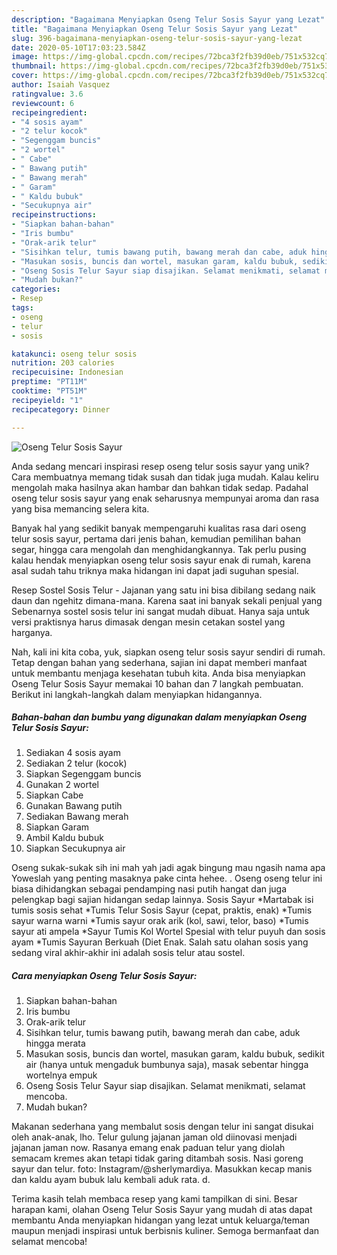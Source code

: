```yaml
---
description: "Bagaimana Menyiapkan Oseng Telur Sosis Sayur yang Lezat"
title: "Bagaimana Menyiapkan Oseng Telur Sosis Sayur yang Lezat"
slug: 396-bagaimana-menyiapkan-oseng-telur-sosis-sayur-yang-lezat
date: 2020-05-10T17:03:23.584Z
image: https://img-global.cpcdn.com/recipes/72bca3f2fb39d0eb/751x532cq70/oseng-telur-sosis-sayur-foto-resep-utama.jpg
thumbnail: https://img-global.cpcdn.com/recipes/72bca3f2fb39d0eb/751x532cq70/oseng-telur-sosis-sayur-foto-resep-utama.jpg
cover: https://img-global.cpcdn.com/recipes/72bca3f2fb39d0eb/751x532cq70/oseng-telur-sosis-sayur-foto-resep-utama.jpg
author: Isaiah Vasquez
ratingvalue: 3.6
reviewcount: 6
recipeingredient:
- "4 sosis ayam"
- "2 telur kocok"
- "Segenggam buncis"
- "2 wortel"
- " Cabe"
- " Bawang putih"
- " Bawang merah"
- " Garam"
- " Kaldu bubuk"
- "Secukupnya air"
recipeinstructions:
- "Siapkan bahan-bahan"
- "Iris bumbu"
- "Orak-arik telur"
- "Sisihkan telur, tumis bawang putih, bawang merah dan cabe, aduk hingga merata"
- "Masukan sosis, buncis dan wortel, masukan garam, kaldu bubuk, sedikit air (hanya untuk mengaduk bumbunya saja), masak sebentar hingga wortelnya empuk"
- "Oseng Sosis Telur Sayur siap disajikan. Selamat menikmati, selamat mencoba."
- "Mudah bukan?"
categories:
- Resep
tags:
- oseng
- telur
- sosis

katakunci: oseng telur sosis 
nutrition: 203 calories
recipecuisine: Indonesian
preptime: "PT11M"
cooktime: "PT51M"
recipeyield: "1"
recipecategory: Dinner

---
```



![Oseng Telur Sosis Sayur](https://img-global.cpcdn.com/recipes/72bca3f2fb39d0eb/751x532cq70/oseng-telur-sosis-sayur-foto-resep-utama.jpg)

Anda sedang mencari inspirasi resep oseng telur sosis sayur yang unik? Cara membuatnya memang tidak susah dan tidak juga mudah. Kalau keliru mengolah maka hasilnya akan hambar dan bahkan tidak sedap. Padahal oseng telur sosis sayur yang enak seharusnya mempunyai aroma dan rasa yang bisa memancing selera kita.

Banyak hal yang sedikit banyak mempengaruhi kualitas rasa dari oseng telur sosis sayur, pertama dari jenis bahan, kemudian pemilihan bahan segar, hingga cara mengolah dan menghidangkannya. Tak perlu pusing kalau hendak menyiapkan oseng telur sosis sayur enak di rumah, karena asal sudah tahu triknya maka hidangan ini dapat jadi suguhan spesial.

Resep Sostel Sosis Telur - Jajanan yang satu ini bisa dibilang sedang naik daun dan ngehitz dimana-mana. Karena saat ini banyak sekali penjual yang Sebenarnya sostel sosis telur ini sangat mudah dibuat. Hanya saja untuk versi praktisnya harus dimasak dengan mesin cetakan sostel yang harganya.


Nah, kali ini kita coba, yuk, siapkan oseng telur sosis sayur sendiri di rumah. Tetap dengan bahan yang sederhana, sajian ini dapat memberi manfaat untuk membantu menjaga kesehatan tubuh kita. Anda bisa menyiapkan Oseng Telur Sosis Sayur memakai 10 bahan dan 7 langkah pembuatan. Berikut ini langkah-langkah dalam menyiapkan hidangannya.

<!--inarticleads1-->

##### Bahan-bahan dan bumbu yang digunakan dalam menyiapkan Oseng Telur Sosis Sayur:

1. Sediakan 4 sosis ayam
1. Sediakan 2 telur (kocok)
1. Siapkan Segenggam buncis
1. Gunakan 2 wortel
1. Siapkan  Cabe
1. Gunakan  Bawang putih
1. Sediakan  Bawang merah
1. Siapkan  Garam
1. Ambil  Kaldu bubuk
1. Siapkan Secukupnya air


Oseng sukak-sukak sih ini mah yah jadi agak bingung mau ngasih nama apa Yoweslah yang penting masaknya pake cinta hehee. . Oseng oseng telur ini biasa dihidangkan sebagai pendamping nasi putih hangat dan juga pelengkap bagi sajian hidangan sedap lainnya. Sosis Sayur *Martabak isi tumis sosis sehat *Tumis Telur Sosis Sayur (cepat, praktis, enak) *Tumis sayur warna warni *Tumis sayur orak arik (kol, sawi, telor, baso) *Tumis sayur ati ampela *Sayur Tumis Kol Wortel Spesial with telur puyuh dan sosis ayam *Tumis Sayuran Berkuah (Diet Enak. Salah satu olahan sosis yang sedang viral akhir-akhir ini adalah sosis telur atau sostel. 

<!--inarticleads2-->

##### Cara menyiapkan Oseng Telur Sosis Sayur:

1. Siapkan bahan-bahan
1. Iris bumbu
1. Orak-arik telur
1. Sisihkan telur, tumis bawang putih, bawang merah dan cabe, aduk hingga merata
1. Masukan sosis, buncis dan wortel, masukan garam, kaldu bubuk, sedikit air (hanya untuk mengaduk bumbunya saja), masak sebentar hingga wortelnya empuk
1. Oseng Sosis Telur Sayur siap disajikan. Selamat menikmati, selamat mencoba.
1. Mudah bukan?


Makanan sederhana yang membalut sosis dengan telur ini sangat disukai oleh anak-anak, lho. Telur gulung jajanan jaman old diinovasi menjadi jajanan jaman now. Rasanya emang enak paduan telur yang diolah semacam kremes akan tetapi tidak garing ditambah sosis. Nasi goreng sayur dan telur. foto: Instagram/@sherlymardiya. Masukkan kecap manis dan kaldu ayam bubuk lalu kembali aduk rata. d. 

Terima kasih telah membaca resep yang kami tampilkan di sini. Besar harapan kami, olahan Oseng Telur Sosis Sayur yang mudah di atas dapat membantu Anda menyiapkan hidangan yang lezat untuk keluarga/teman maupun menjadi inspirasi untuk berbisnis kuliner. Semoga bermanfaat dan selamat mencoba!
